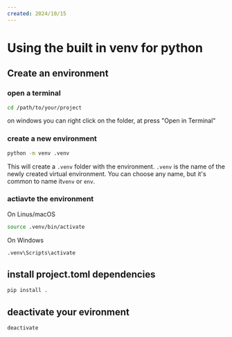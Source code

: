 ```yaml
---
created: 2024/10/15
---
```

# Using the built in venv for python

## Create an environment

### open a terminal

```bash
cd /path/to/your/project
```

on windows you can right click on the folder, at press "Open in Terminal"

### create a new environment

```bash
python -m venv .venv
```

This will create a `.venv` folder with the environment.
`.venv` is the name of the newly created virtual environment. You can choose any name, but it's common to name it`venv` or `env`.

### actiavte the environment

On Linus/macOS

```bash
source .venv/bin/activate
```

On Windows

```bash
.venv\Scripts\activate
```

## install project.toml dependencies
```bash
pip install .
```

## deactivate your evironment

```bash
deactivate
```
